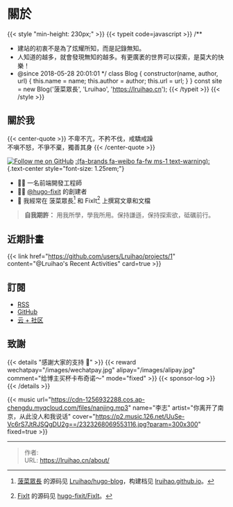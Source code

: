 # 關於


<!-- markdownlint-disable-file -->

{{< style "min-height: 230px;" >}}
{{< typeit code=javascript >}}
/**
 * 建站的初衷不是為了炫耀所知，而是記錄無知。
 * 人知道的越多，就會發現無知的越多。有更廣袤的世界可以探索，是莫大的快樂！
 * @since 2018-05-28 20:01:01
 */
class Blog {
  constructor(name, author, url) {
    this.name = name;
    this.author = author;
    this.url = url;
  }
}
const site = new Blog('菠菜眾長', 'Lruihao', 'https://lruihao.cn');
{{< /typeit >}}
{{< /style >}}

## 關於我

{{< center-quote >}}
不卑不亢，不矜不伐，戒驕戒躁\
不嗔不怒，不爭不棄，獨善其身
{{< /center-quote >}}

[![Follow me on GitHub](https://img.shields.io/github/followers/Lruihao.svg?style=social&label=Followers)](https://github.com/Lruihao) [:(fa-brands fa-weibo fa-fw ms-1 text-warning):](https://weibo.com/liahao "在微博上關注我")
{.text-center style="font-size: 1.25rem;"}

- 👨‍💻 一名前端開發工程師
- 👨‍💼 [@hugo-fixit][hugo-fixit] 的創建者
- 📝 我經常在 菠菜眾長[^1] 和 FixIt[^2] 上撰寫文章和文檔

> **自我期許：** 用我所學，學我所用。保持謙遜，保持探索欲，砥礪前行。

## 近期計畫

{{< link href="https://github.com/users/Lruihao/projects/1" content="@Lruihao's Recent Activities" card=true >}}

## 訂閱

- [RSS](http://lruihao.cn/index.xml)
- [GitHub](https://github.com/Lruihao/hugo-blog "Watch on GitHub")
- [云 + 社区](https://cloud.tencent.com/developer/column/94521)

## 致謝

{{< details "感謝大家的支持 🙏" >}}
{{< reward wechatpay="/images/wechatpay.jpg" alipay="/images/alipay.jpg" comment="给博主买杯卡布奇诺～" mode="fixed" >}}
{{< sponsor-log >}}
{{< /details >}}

{{< music url="https://cdn-1256932288.cos.ap-chengdu.myqcloud.com/files/nanjing.mp3" name="李志" artist="你离开了南京，从此没人和我说话" cover="https://p2.music.126.net/UuSe-Vc6rS7JtRJSQgDU2g==/2323268069553116.jpg?param=300x300" fixed=true >}}

<!-- link reference definition -->
[blog]: https://lruihao.cn
[blog-repo]: https://github.com/Lruihao/hugo-blog
[hugo-fixit]: https://github.com/hugo-fixit
[fixit]: https://fixit.lruihao.cn
[fixit-repo]: https://github.com/hugo-fixit/FixIt

<!-- footnote reference definition -->
[^1]: [菠菜眾長][blog] 的源码见 [Lruihao/hugo-blog][blog-repo]，构建档见 [lruihao.github.io](https://github.com/Lruihao/lruihao.github.io)。
[^2]: [FixIt][fixit] 的源码见 [hugo-fixit/FixIt][fixit-repo]。


---

> 作者:   
> URL: https://lruihao.cn/about/  

